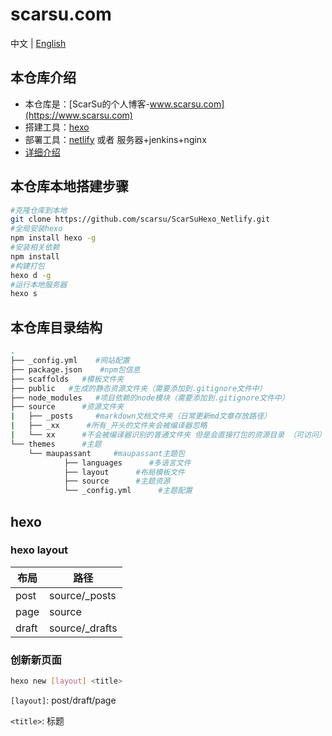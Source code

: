 
# scarsu.com

中文 | [English](./readme_en.md)

## 本仓库介绍

- 本仓库是：[ScarSu的个人博客-www.scarsu.com](https://www.scarsu.com)
- 搭建工具：[hexo](https://hexo.io)
- 部署工具：[netlify](https://www.netlify.com/) 或者 服务器+jenkins+nginx
- [详细介绍](https://www.scarsu.com/hello_hexo/)

## 本仓库本地搭建步骤

```bash
#克隆仓库到本地
git clone https://github.com/scarsu/ScarSuHexo_Netlify.git
#全局安装hexo
npm install hexo -g
#安装相关依赖
npm install
#构建打包
hexo d -g
#运行本地服务器
hexo s
```

## 本仓库目录结构

```bash
.
├── _config.yml    #网站配置
├── package.json    #npm包信息
├── scaffolds   #模板文件夹
├── public   #生成的静态资源文件夹（需要添加到.gitignore文件中）
├── node_modules   #项目依赖的node模块（需要添加到.gitignore文件中）
├── source      #资源文件夹
|   ├── _posts     #markdown文档文件夹（日常更新md文章存放路径）
|   ├── _xx      #所有_开头的文件夹会被编译器忽略
|   └── xx      #不会被编译器识别的普通文件夹 但是会直接打包的资源目录 （可访问）
└── themes      #主题
    └── maupassant     #maupassant主题包
            ├── languages      #多语言文件
            ├── layout      #布局模板文件
            ├── source      #主题资源
            └── _config.yml      #主题配置

```

## hexo

### hexo layout

|布局 | 路径|
|--- | --- |
|post | source/_posts|
|page | source|
|draft | source/_drafts|

### 创新新页面

```bash
hexo new [layout] <title>
```

`[layout]`: post/draft/page

`<title>`: 标题
